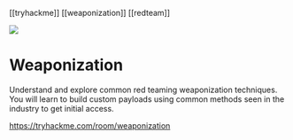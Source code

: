 [[tryhackme]] [[weaponization]] [[redteam]]

![](https://tryhackme-images.s3.amazonaws.com/room-icons/ad0b9795f838bf744a0bbd5bfafa4bb5.png)

# Weaponization

Understand and explore common red teaming weaponization techniques. You will learn to build custom payloads using common methods seen in the industry to get initial access.

https://tryhackme.com/room/weaponization
